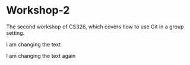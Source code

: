 # Workshop-2

The second workshop of CS326, which covers how to use Git in a group setting.

I am changing the text

I am changing the text again
